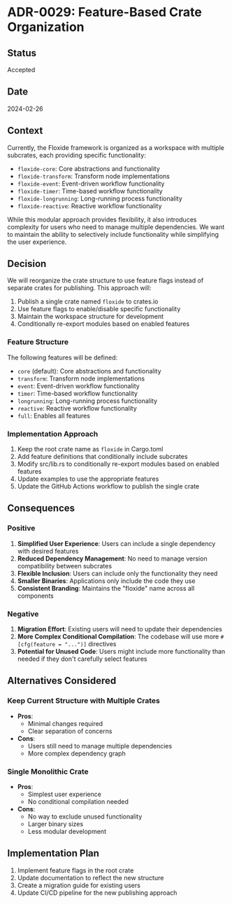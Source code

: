 # ADR-0029: Feature-Based Crate Organization

## Status

Accepted

## Date

2024-02-26

## Context

Currently, the Floxide framework is organized as a workspace with multiple subcrates, each providing specific functionality:

- `floxide-core`: Core abstractions and functionality
- `floxide-transform`: Transform node implementations
- `floxide-event`: Event-driven workflow functionality
- `floxide-timer`: Time-based workflow functionality
- `floxide-longrunning`: Long-running process functionality
- `floxide-reactive`: Reactive workflow functionality

While this modular approach provides flexibility, it also introduces complexity for users who need to manage multiple dependencies. We want to maintain the ability to selectively include functionality while simplifying the user experience.

## Decision

We will reorganize the crate structure to use feature flags instead of separate crates for publishing. This approach will:

1. Publish a single crate named `floxide` to crates.io
2. Use feature flags to enable/disable specific functionality
3. Maintain the workspace structure for development
4. Conditionally re-export modules based on enabled features

### Feature Structure

The following features will be defined:

- `core` (default): Core abstractions and functionality
- `transform`: Transform node implementations
- `event`: Event-driven workflow functionality
- `timer`: Time-based workflow functionality
- `longrunning`: Long-running process functionality
- `reactive`: Reactive workflow functionality
- `full`: Enables all features

### Implementation Approach

1. Keep the root crate name as `floxide` in Cargo.toml
2. Add feature definitions that conditionally include subcrates
3. Modify src/lib.rs to conditionally re-export modules based on enabled features
4. Update examples to use the appropriate features
5. Update the GitHub Actions workflow to publish the single crate

## Consequences

### Positive

1. **Simplified User Experience**: Users can include a single dependency with desired features
2. **Reduced Dependency Management**: No need to manage version compatibility between subcrates
3. **Flexible Inclusion**: Users can include only the functionality they need
4. **Smaller Binaries**: Applications only include the code they use
5. **Consistent Branding**: Maintains the "floxide" name across all components

### Negative

1. **Migration Effort**: Existing users will need to update their dependencies
2. **More Complex Conditional Compilation**: The codebase will use more `#[cfg(feature = "...")]` directives
3. **Potential for Unused Code**: Users might include more functionality than needed if they don't carefully select features

## Alternatives Considered

### Keep Current Structure with Multiple Crates

- **Pros**:
  - Minimal changes required
  - Clear separation of concerns
- **Cons**:
  - Users still need to manage multiple dependencies
  - More complex dependency graph

### Single Monolithic Crate

- **Pros**:
  - Simplest user experience
  - No conditional compilation needed
- **Cons**:
  - No way to exclude unused functionality
  - Larger binary sizes
  - Less modular development

## Implementation Plan

1. Implement feature flags in the root crate
2. Update documentation to reflect the new structure
3. Create a migration guide for existing users
4. Update CI/CD pipeline for the new publishing approach 